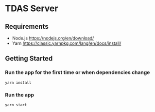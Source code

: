 # TDAS Server

## Requirements
- Node.js https://nodejs.org/en/download/
- Yarn https://classic.yarnpkg.com/lang/en/docs/install/

## Getting Started

### Run the app for the first time **or** when dependencies change

```yarn install```

### Run the app

```yarn start```
